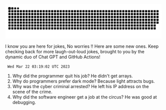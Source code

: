 <picture>
  <source media="(prefers-color-scheme: dark)" srcset="https://raw.githubusercontent.com/platane/platane/output/github-contribution-grid-snake-dark.svg">
  <source media="(prefers-color-scheme: light)" srcset="https://raw.githubusercontent.com/platane/platane/output/github-contribution-grid-snake.svg">
  <img alt="github contribution grid snake animation" src="https://raw.githubusercontent.com/platane/platane/output/github-contribution-grid-snake.svg">
</picture>


I know you are here for jokes, No worries !!
Here are some new ones. Keep checking back for more laugh-out-loud jokes, brought to you by the dynamic duo of Chat GPT and GitHub Actions!

     Wed Mar 22 03:19:02 UTC 2023


1. Why did the programmer quit his job? He didn't get arrays.
2. Why do programmers prefer dark mode? Because light attracts bugs.
3. Why was the cyber criminal arrested? He left his IP address on the scene of the crime.
4. Why did the software engineer get a job at the circus? He was good at debugging.
